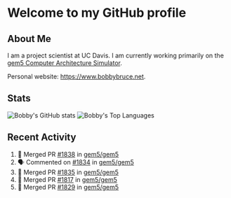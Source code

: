 # Welcome to my GitHub profile

## About Me

I am a project scientist at UC Davis. I am currently working primarily on the [gem5 Computer Architecture Simulator](https://github.com/gem5).

Personal website: <https://www.bobbybruce.net>.

## Stats

![Bobby's GitHub stats](https://github-readme-stats.vercel.app/api?username=bobbyrbruce&show_icons=true&theme=responsive&include_all_commits=true&count_private=true&show=reviews&disable_animations=true)
![Bobby's Top Languages ](https://github-readme-stats.vercel.app/api/top-langs/?username=bobbyrbruce&layout=compact&theme=responsive&count_private=true&langs_count=10&disable_animations=true)

## Recent Activity

<!--START_SECTION:activity-->
1. 🎉 Merged PR [#1838](https://github.com/gem5/gem5/pull/1838) in [gem5/gem5](https://github.com/gem5/gem5)
2. 🗣 Commented on [#1834](https://github.com/gem5/gem5/pull/1834#issuecomment-2518466557) in [gem5/gem5](https://github.com/gem5/gem5)
3. 🎉 Merged PR [#1835](https://github.com/gem5/gem5/pull/1835) in [gem5/gem5](https://github.com/gem5/gem5)
4. 🎉 Merged PR [#1817](https://github.com/gem5/gem5/pull/1817) in [gem5/gem5](https://github.com/gem5/gem5)
5. 🎉 Merged PR [#1829](https://github.com/gem5/gem5/pull/1829) in [gem5/gem5](https://github.com/gem5/gem5)
<!--END_SECTION:activity-->
